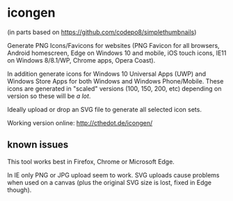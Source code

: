 icongen
=======
(in parts based on https://github.com/codepo8/simplethumbnails)

Generate PNG Icons/Favicons for websites (PNG Favicon for all browsers, Android homescreen, Edge on Windows 10 and mobile, iOS touch icons, IE11 on Windows 8/8.1/WP, Chrome apps, Opera Coast).

In addition generate icons for Windows 10 Universal Apps (UWP) and Windows Store Apps for both Windows and Windows Phone/Mobile. These icons are generated in "scaled" versions (100, 150, 200, etc) depending on version so these will be *a lot*.

Ideally upload or drop an SVG file to generate all selected icon sets.


Working version online: http://cthedot.de/icongen/


known issues
------------
This tool works best in Firefox, Chrome or Microsoft Edge.

In IE only PNG or JPG upload seem to work. SVG uploads cause problems when used on a canvas (plus the original SVG size is lost, fixed in Edge though).
